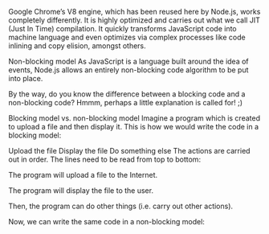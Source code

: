 Google Chrome’s V8 engine, which has been reused here by Node.js, works completely differently. It is highly optimized and carries out what we call JIT (Just In Time) compilation. It quickly transforms JavaScript code into machine language and even optimizes via complex processes like code inlining and copy elision, amongst others.




Non-blocking model
As JavaScript is a language built around the idea of events, Node.js allows an entirely non-blocking code algorithm to be put into place.

By the way, do you know the difference between a blocking code and a non-blocking code? Hmmm, perhaps a little explanation is called for! ;)

Blocking model vs. non-blocking model
Imagine a program which is created to upload a file and then display it. This is how we would write the code in a blocking model:

Upload the file
Display the file
Do something else
The actions are carried out in order. The lines need to be read from top to bottom:

The program will upload a file to the Internet.

The program will display the file to the user.

Then, the program can do other things (i.e. carry out other actions).

Now, we can write the same code in a non-blocking model:
